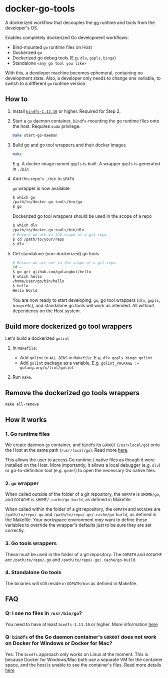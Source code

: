# docker-go-tools

A dockerized workflow that decouples the [go](https://golang.org/doc/install) runtime and tools from the developer's OS.

Enables completely dockerized Go development workflows:

- Bind-mounted `go` runtime files on Host
- Dockerized `go`
- Dockerized go debug tools (E.g. `dlv`, `gopls`, `bingo`)
- Standalone `<any go tool you like>`

With this, a developer machine becomes ephemeral, containing no development state. Also, a developer only needs to change one variable, to switch to a different `go` runtime version.

## How to

1. Install [`bindfs-1.13.10`](https://bindfs.org/) or higher. Required for Step 2.

2. Start a `go` daemon container, `bindfs`-mounting the go runtime files onto the host. Requires `sudo` privilege.

    ```sh
    make start-go-daemon
    ```

3. Build go and go tool wrappers and their docker images

    ```sh
    make
    ```

    E.g. A docker image named `gopls` is built. A wrapper `gopls` is generated in `./bin`

4. Add this repo's `./bin` to `$PATH`.

    `go` wrapper is now available

    ```sh
    $ which go
    /path/to/docker-go-tools/bin/go
    $ go
    ```

    Dockerized go tool wrappers should be used in the scope of a repo

    ```sh
    $ which dlv
    /path/to/docker-go-tools/bin/dlv
    # Ensure we are in the scope of a git repo
    $ cd /path/to/your/repo
    $ dlv
    ```

5. Get standalone (non-dockerized) go tools

    ```sh
    # Ensure we are not in the scope of a git repo
    cd ~
    $ go get github.com/golangbot/hello
    $ which hello
    /home/user/go/bin/hello
    $ hello
    Hello World
    ```

    You are now ready to start developing. `go`, go tool wrappers (`dlv`, `gopls`, `bingo` etc), and standalone go tools will work as intended. All without dependency on the Host system.

## Build more dockerized go tool wrappers

Let's build a dockerized `golint`

1. In `Makefile`:

    - Add `golint` to `ALL_BINS` in `Makefile`. E.g. `dlv gopls bingo golint`
    - Add `golint` package as a variable. E.g. `golint_PACKAGE := golang.org/x/lint/golint`

2. Run `make`.

## Remove the dockerized go tools wrappers

`make all-remove`

## How it works

### 1. Go runtime files

We create daemon `go` container, and `bindfs` its `GOROOT` (`/usr/local/go`) onto the Host at the same path (`/usr/local/go`). Read more [here](https://github.com/moby/moby/issues/26872#issuecomment-249416877).

This allows the user to access Go runtime / native files as though it were installed on the Host.
More importantly, it allows a local debugger (e.g. `dlv`) or go-to-definition tool (e.g. `godef`) to open the necessary Go native files.

### 2. `go` wrapper

When called outside of the folder of a git repository, the `GOPATH` is `$HOME/go`, and `GOCACHE` is `$HOME/.cache/go-build`, as defined in Makefile.

When called within the folder of a git repository, the `GOPATH` and `GOCACHE` are `/path/to/repo/.go` and `/path/to/repo/.go/.cache/go-build`, as defined in the Makefile. Your workspace environment *may* want to define these variables to override the wrapper's defaults just to be sure they are set correctly.

### 3. Go tools wrappers

These must be used in the folder of a git repository. The `GOPATH` and `GOCACHE` are `/path/to/repo/.go` and `/path/to/repo/.go/.cache/go-build`.

### 4. Standalone Go tools

The binaries will still reside in `GOPATH/bin` as defined in Makefile.

## FAQ

### Q: I see no files in `/usr/bin/go`?

You need to have at least `bindfs-1.13.10` or higher. More information [here](https://github.com/mpartel/bindfs/issues/66#issuecomment-428323548)

### Q: `bindfs` of the Go daemon container's `GOROOT` does not work on Docker for Windows or Docker for Mac?

Yes. The `bindfs` approach only works on Linux at the moment. This is because Docker for Windows/Mac both use a separate VM for the container space, and the host is unable to see the container's files. Read more details [here](https://github.com/moby/moby/issues/26872#issuecomment-249416877)
